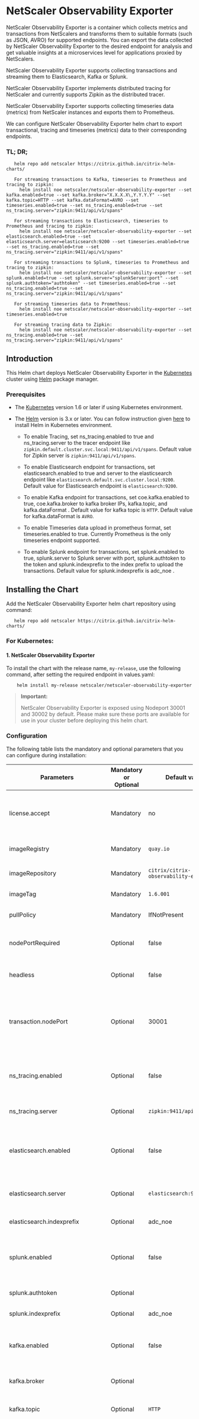 # NetScaler Observability Exporter  

NetScaler Observability Exporter is a container which collects metrics and transactions from NetScalers and transforms them to suitable formats (such as JSON, AVRO) for supported endpoints. You can export the data collected by NetScaler Observability Exporter to the desired endpoint for analysis and get valuable insights at a microservices level for applications proxied by NetScalers.

NetScaler Observability Exporter supports collecting transactions and streaming them to Elasticsearch, Kafka or Splunk.

NetScaler Observability Exporter implements distributed tracing for NetScaler and currently supports Zipkin as the distributed tracer.

NetScaler Observability Exporter supports collecting timeseries data (metrics) from NetScaler instances and exports them to Prometheus. 

We can configure NetScaler Observability Exporter helm chart to export transactional, tracing and timeseries (metrics) data to their corresponding endpoints. 

### TL; DR; 
```
   helm repo add netscaler https://citrix.github.io/citrix-helm-charts/

   For streaming transactions to Kafka, timeseries to Prometheus and tracing to zipkin:
     helm install noe netscaler/netscaler-observability-exporter --set kafka.enabled=true --set kafka.broker="X.X.X.X\,Y.Y.Y.Y" --set kafka.topic=HTTP --set kafka.dataFormat=AVRO --set timeseries.enabled=true --set ns_tracing.enabled=true --set ns_tracing.server="zipkin:9411/api/v1/spans"

   For streaming transactions to Elasticsearch, timeseries to Prometheus and tracing to zipkin:
     helm install noe netscaler/netscaler-observability-exporter --set elasticsearch.enabled=true --set elasticsearch.server=elasticsearch:9200 --set timeseries.enabled=true --set ns_tracing.enabled=true --set ns_tracing.server="zipkin:9411/api/v1/spans"

   For streaming transactions to Splunk, timeseries to Prometheus and tracing to zipkin:
     helm install noe netscaler/netscaler-observability-exporter --set splunk.enabled=true --set splunk.server="splunkServer:port" --set splunk.authtoken="authtoken" --set timeseries.enabled=true --set ns_tracing.enabled=true --set ns_tracing.server="zipkin:9411/api/v1/spans"

   For streaming timeseries data to Prometheus:
     helm install noe netscaler/netscaler-observability-exporter --set timeseries.enabled=true

   For streaming tracing data to Zipkin:
     helm install noe netscaler/netscaler-observability-exporter --set ns_tracing.enabled=true --set ns_tracing.server="zipkin:9411/api/v1/spans"

```

## Introduction
This Helm chart deploys NetScaler Observability Exporter in the [Kubernetes](https://kubernetes.io) cluster using [Helm](https://helm.sh) package manager.

### Prerequisites

-  The [Kubernetes](https://kubernetes.io/) version 1.6 or later if using Kubernetes environment.
-  The [Helm](https://helm.sh/) version is 3.x or later. You can follow instruction given [here](https://github.com/citrix/citrix-helm-charts/blob/master/Helm_Installation_version_3.md) to install Helm in Kubernetes environment.

   - To enable Tracing, set ns_tracing.enabled to true and ns_tracing.server to the tracer endpoint like `zipkin.default.cluster.svc.local:9411/api/v1/spans`. Default value for Zipkin server is `zipkin:9411/api/v1/spans`. 

   - To enable Elasticsearch endpoint for transactions, set elasticsearch.enabled to true and server to the elasticsearch endpoint like `elasticsearch.default.svc.cluster.local:9200`. Default value for Elasticsearch endpoint is `elasticsearch:9200`.

   - To enable Kafka endpoint for transactions, set coe.kafka.enabled to true, coe.kafka.broker to kafka broker IPs, kafka.topic, and kafka.dataFormat . Default value for kafka topic is `HTTP`. Default value for kafka.dataFormat is `AVRO`.

   - To enable Timeseries data upload in prometheus format, set timeseries.enabled to true.  Currently Prometheus is the only timeseries endpoint supported.

   - To enable Splunk endpoint for transactions, set splunk.enabled to true, splunk.server to Splunk server with port, splunk.authtoken to the token and splunk.indexprefix to the index prefix to upload the transactions. Default value for splunk.indexprefix is adc_noe .

## Installing the Chart
Add the NetScaler Observability Exporter helm chart repository using command:

```
   helm repo add netscaler https://citrix.github.io/citrix-helm-charts/
```

### For Kubernetes:
#### 1. NetScaler Observability Exporter
To install the chart with the release name, `my-release`, use the following command, after setting the required endpoint in values.yaml:
```
    helm install my-release netscaler/netscaler-observability-exporter
```
> **Important:**
>
> NetScaler Observability Exporter is exposed using Nodeport 30001 and 30002 by default. Please make sure these ports are available for use in your cluster before deploying this helm chart.

### Configuration

The following table lists the mandatory and optional parameters that you can configure during installation:

| Parameters | Mandatory or Optional | Default value | Description |
| --------- | --------------------- | ------------- | ----------- |
| license.accept | Mandatory | no | Set `yes` to accept the NetScaler end user license agreement. |
| imageRegistry                   | Mandatory  |  `quay.io`               |  The NOE image registry             |  
| imageRepository                 | Mandatory  |  `citrix/citrix-observability-exporter`              |   The NOE image repository             | 
| imageTag                  | Mandatory  |  `1.6.001`               |  The NOE image tag            |
| pullPolicy | Mandatory | IfNotPresent | The NOE image pull policy. |
| nodePortRequired | Optional | false | Set true to create a nodeport NOE service. |
| headless | Optional | false | Set true to create Headless service. |
| transaction.nodePort | Optional | 30001 | Specify the port used to expose NOE service outside cluster for transaction endpoint. |
| ns_tracing.enabled | Optional | false | Set true to enable sending trace data to tracing server. |
| ns_tracing.server | Optional | `zipkin:9411/api/v1/spans` | The tracing server api endpoint. |
| elasticsearch.enabled | Optional | false | Set true to enable sending transaction data to elasticsearch server. |
| elasticsearch.server | Optional | `elasticsearch:9200` | The Elasticsearch server api endpoint. |
| elasticsearch.indexprefix | Optional | adc_noe | The elasticsearch index prefix. |
| splunk.enabled | Optional | false | Set true to enable sending transaction data to splunk server. |
| splunk.authtoken | Optional |  | Set the authtoken for splunk. |
| splunk.indexprefix | Optional | adc_noe | The splunk index prefix. |
| kafka.enabled | Optional | false | Set true to enable sending transaction data to kafka server. |
| kafka.broker | Optional |  | The kafka broker IP details. |
| kafka.topic | Optional | `HTTP` | The kafka topic details to upload data. |
| kafka.dataFormat | Optional | `AVRO` | The format of the data exported to Kafka -- can be either JSON or AVRO, and defaults to AVRO
| timeseries.enabled | Optional | false | Set true to enable sending timeseries data to prometheus. |
| timeseries.nodePort | Optional | 30002 | Specify the port used to expose NOE service outside cluster for timeseries endpoint. |
| json_trans_rate_limiting.enabled | Optional | false | Set true to enable rate-limiting of transactions for JSON-based endpoints: Splunk, ElasticSearch and Zipkin. |
| json_trans_rate_limiting.limit | Optional | 100 | Specify the rate-limit: 100 means approximately 800 TPS. |
| json_trans_rate_limiting.queuelimit | Optional | 1000 | The amount of transactional data that can pile up, before NOE starts shedding them. For Zipkin, 1000 is approximately 64 MB of data; For Splunk and ElasticSearch, this is approximately 32 MB of data. |
| json_trans_rate_limiting.window | Optional | 5 | The recalculation window in seconds-  the lower the window size ( must be greater than 0), the more effective will be the rate-limiting but it will have CPU overhead |

Alternatively, you can define a YAML file with the values for the parameters and pass the values while installing the chart.

For example:
```
   helm install my-release netscaler/netscaler-observability-exporter -f values.yaml
```

> **Note:**
> 1. It might be required to expose NOE using nodePort. In such case, nodePort service can also be created additionally using the set option 'nodePortRequired=true'
> 3. It might be required to stream only transactional data, without streaming timeseries or tracing data:
>      - For disabling timeseries, set the option 'timeseries.enabled=false'
>      - For disabling tracing, set the option 'ns_tracing.enabled=false' and do not set 'ns_tracing.server'

> **Tip:**
>
> The [values.yaml](https://github.com/citrix/citrix-helm-charts/blob/master/netscaler-observability-exporter/values.yaml) contains the default values of the parameters.

## Uninstalling the Chart
To uninstall/delete the ```my-release``` deployment:

```
   helm delete my-release
```
The command removes all the Kubernetes components associated with the chart and deletes the release.

## Related documentation

-  [NetScaler Observability Exporter Documentation](https://github.com/citrix/citrix-observability-exporter)
